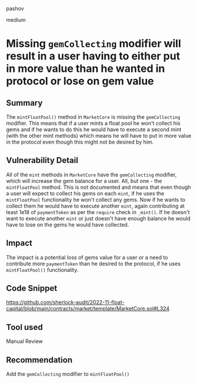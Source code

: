 pashov

medium

# Missing `gemCollecting` modifier will result in a user having to either put in more value than he wanted in protocol or lose on gem value

## Summary
The `mintFloatPool()` method in `MarketCore` is missing the `gemCollecting` modifier. This means that if a user mints a float pool he won't collect his gems and if he wants to do this he would have to execute a second mint (with the other mint methods) which means he will have to put in more value in the protocol even though this might not be desired by him.

## Vulnerability Detail
All of the `mint` methods in `MarketCore` have the `gemCollecting` modifier, which will increase the gem balance for a user. All, but one - the `mintFloatPool` method. This is not documented and means that even though a user will expect to collect his gems on each `mint`, if he uses the `mintFloatPool` functionality he won't collect any gems. Now if he wants to collect them he would have to execute another `mint`, again contributing at least 1e18 of `paymentToken` as per the `require` check in `_mint()`. If he doesn't want to execute another `mint` or just doesn't have enough balance he would have to lose on the gems he would have collected.
## Impact
The impact is a potential loss of gems value for a user or a need to contribute more `paymentToken` than he desired to the protocol, if he uses `mintFloatPool()` functionality. 
## Code Snippet
https://github.com/sherlock-audit/2022-11-float-capital/blob/main/contracts/market/template/MarketCore.sol#L324
## Tool used

Manual Review

## Recommendation
Add the `gemCollecting` modifier to `mintFloatPool()`